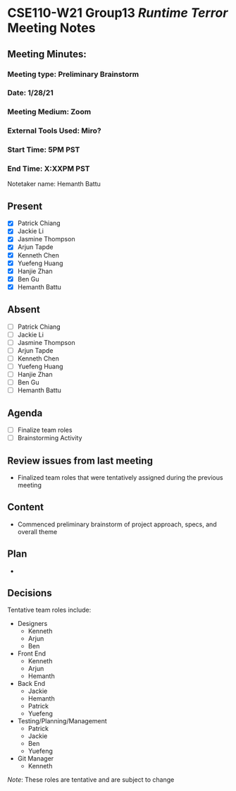 # CSE110-W21 Group13 *Runtime Terror* Meeting Notes

## Meeting Minutes: 

### Meeting type: Preliminary Brainstorm

### Date: 1/28/21

### Meeting Medium: Zoom

### External Tools Used: Miro?

### Start Time: 5PM PST

### End Time: X:XXPM PST

Notetaker name: Hemanth Battu

## Present

- [x] Patrick Chiang
- [x] Jackie Li
- [x] Jasmine Thompson
- [x] Arjun Tapde
- [x] Kenneth Chen
- [x] Yuefeng Huang
- [x] Hanjie Zhan
- [x] Ben Gu
- [x] Hemanth Battu

## Absent

- [ ] Patrick Chiang
- [ ] Jackie Li
- [ ] Jasmine Thompson
- [ ] Arjun Tapde
- [ ] Kenneth Chen
- [ ] Yuefeng Huang
- [ ] Hanjie Zhan
- [ ] Ben Gu
- [ ] Hemanth Battu

## Agenda

- [ ] Finalize team roles
- [ ] Brainstorming Activity

## Review issues from last meeting
* Finalized team roles that were tentatively assigned during the previous meeting

## Content
* Commenced preliminary brainstorm of project approach, specs, and overall theme
## Plan
* 

## Decisions
Tentative team roles include:
* Designers
  * Kenneth
  * Arjun
  * Ben
* Front End
  * Kenneth 
  * Arjun
  * Hemanth
* Back End
  * Jackie
  * Hemanth
  * Patrick
  * Yuefeng
* Testing/Planning/Management
  * Patrick
  * Jackie
  * Ben
  * Yuefeng
* Git Manager
  * Kenneth
  
*Note*: These roles are tentative and are subject to change
